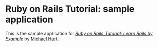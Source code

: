 # Ruby on Rails Tutorial: sample application

This is the sample application for [*Ruby on Rails Tutorial: Learn Rails by Example*](http://railstutorial.com) by [Michael Hartl](http://michaelhartl.com).
